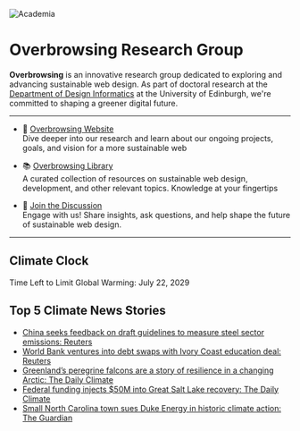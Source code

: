 ![Academia](https://img.shields.io/badge/Academia-fff?style=for-the-badge&logo=academia&logoColor=black)

# Overbrowsing Research Group

**Overbrowsing** is an innovative research group dedicated to exploring and advancing sustainable web design. As part of doctoral research at the [Department of Design Informatics](https://www.designinformatics.org) at the University of Edinburgh, we're committed to shaping a greener digital future.

---

- 🌱 [Overbrowsing Website](https://overbrowsing.com)  
Dive deeper into our research and learn about our ongoing projects, goals, and vision for a more sustainable web

- 📚 [Overbrowsing Library](https://overbrowsing.com/resources/library)  
A curated collection of resources on sustainable web design, development, and other relevant topics. Knowledge at your fingertips

- 💬 [Join the Discussion](https://github.com/orgs/overbrowsing/discussions)  
Engage with us! Share insights, ask questions, and help shape the future of sustainable web design.

---

## Climate Clock

<!-- climate clock time start -->
Time Left to Limit Global Warming: July 22, 2029

<!-- climate clock time end -->

## Top 5 Climate News Stories

<!-- climate clock news start -->
* [China seeks feedback on draft guidelines to measure steel sector emissions: Reuters](https://www.reuters.com/world/china/china-solicits-public-feedback-guidelines-steel-sector-greenhouse-gas-emissions-2024-12-06/ )
* [World Bank ventures into debt swaps with Ivory Coast education deal: Reuters](https://www.reuters.com/world/africa/world-bank-ventures-into-debt-swaps-with-ivory-coast-education-deal-2024-12-05/ )
* [Greenland’s peregrine falcons are a story of resilience in a changing Arctic: The Daily Climate](https://www.dailyclimate.org/greenlands-peregrine-falcons-resilience-2670306087.html   )
* [Federal funding injects $50M into Great Salt Lake recovery: The Daily Climate](https://www.theguardian.com/environment/2024/dec/04/carrboro-north-carolina-duke-energy-lawsuit )
* [Small North Carolina town sues Duke Energy in historic climate action: The Guardian](https://www.theguardian.com/environment/2024/dec/04/carrboro-north-carolina-duke-energy-lawsuit )

<!-- climate clock news end -->
